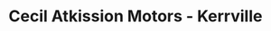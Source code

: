 ---
title: "Cecil Atkission Motors - Kerrville"
url: /kerrville/cecil-atkission-motors-kerrville/
shop: car
---